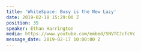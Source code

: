 ```yaml
---
title: 'WhiteSpace: Busy is the New Lazy'
date: 2019-02-18 15:29:00 Z
position: 35
speaker: Ethan Harrington
media: https://www.youtube.com/embed/SNVTCJcfcVc
message_date: 2019-02-17 10:00:00 Z
---
```


